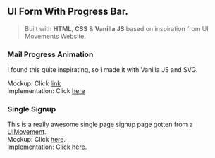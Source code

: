 ## UI Form With Progress Bar.

> Built with **HTML**, **CSS** & **Vanilla JS** based on inspiration from UI Movements Website.  

### Mail Progress Animation
I found this quite inspirating, so i made it with Vanilla JS and SVG. 

Mockup: Click [link](https://uimovement.com/ui/3178/mail-progress-animation/)  
Implementation: Click [here](https://owonwo.github.io/ui-design/index.html)

  
  
### Single Signup 
This is a really awesome single page signup page gotten from a [UIMovement](https://uimovement.com/).  
Mockup: Click [here](https://uimovement.com/design/one-field-form/).   
Implementation: Click [here](https://owonwo.github.io/ui-design/single-signup.html). 

